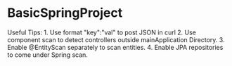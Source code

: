 # BasicSpringProject

Useful Tips: 1. Use format \"key\":\"val\" to post JSON in curl
             2. Use component scan to detect controllers outside mainApplication Directory.
             3. Enable @EntityScan separately to scan entities.
             4. Enable JPA repositories to come under Spring scan.

